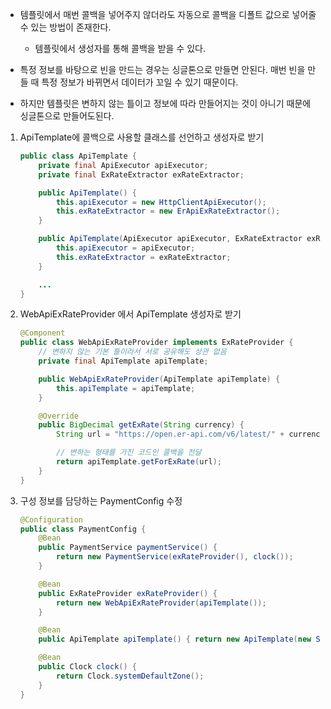 - 템플릿에서 매번 콜백을 넣어주지 않더라도 자동으로 콜백을 디폴트 값으로 넣어줄 수 있는 방법이 존재한다.

  - 템플릿에서 생성자를 통해 콜백을 받을 수 있다.

- 특정 정보를 바탕으로 빈을 만드는 경우는 싱글톤으로 만들면 안된다. 매번 빈을 만들 때 특정 정보가 바뀌면서 데이터가 꼬일 수 있기 때문이다.

- 하지만 템플릿은 변하지 않는 틀이고 정보에 따라 만들어지는 것이 아니기 때문에 싱글톤으로 만들어도된다.

1. ApiTemplate에 콜백으로 사용할 클래스를 선언하고 생성자로 받기

   ```java
   public class ApiTemplate {
       private final ApiExecutor apiExecutor;
       private final ExRateExtractor exRateExtractor;

       public ApiTemplate() {
           this.apiExecutor = new HttpClientApiExecutor();
           this.exRateExtractor = new ErApiExRateExtractor();
       }

       public ApiTemplate(ApiExecutor apiExecutor, ExRateExtractor exRateExtractor) {
           this.apiExecutor = apiExecutor;
           this.exRateExtractor = exRateExtractor;
       }

       ...
   }
   ```

2. WebApiExRateProvider 에서 ApiTemplate 생성자로 받기

   ```java
   @Component
   public class WebApiExRateProvider implements ExRateProvider {
       // 변하지 않는 기본 틀이라서 서로 공유해도 상관 없음
       private final ApiTemplate apiTemplate;

       public WebApiExRateProvider(ApiTemplate apiTemplate) {
           this.apiTemplate = apiTemplate;
       }

       @Override
       public BigDecimal getExRate(String currency) {
           String url = "https://open.er-api.com/v6/latest/" + currency;

           // 변하는 형태를 가진 코드인 콜백을 전달
           return apiTemplate.getForExRate(url);
       }
   }
   ```

3. 구성 정보를 담당하는 PaymentConfig 수정

   ```java
   @Configuration
   public class PaymentConfig {
       @Bean
       public PaymentService paymentService() {
           return new PaymentService(exRateProvider(), clock());
       }

       @Bean
       public ExRateProvider exRateProvider() {
           return new WebApiExRateProvider(apiTemplate());
       }

       @Bean
       public ApiTemplate apiTemplate() { return new ApiTemplate(new SImpleApiExecutor(), new ErApiExRateExtractor()); }

       @Bean
       public Clock clock() {
           return Clock.systemDefaultZone();
       }
   }
   ```
